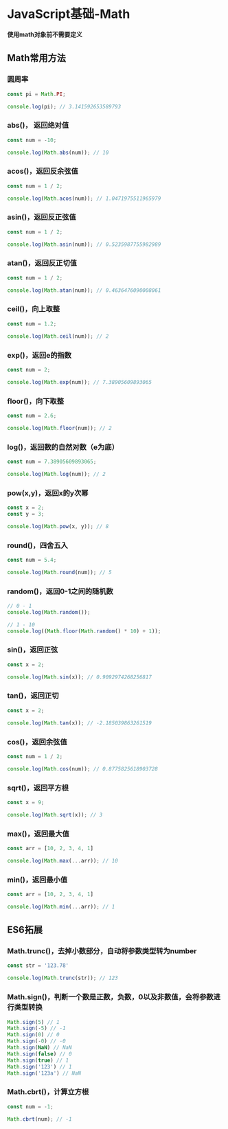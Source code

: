 # JavaScript基础-Math

**使用math对象前不需要定义**

## Math常用方法

### 圆周率

```javascript
const pi = Math.PI;

console.log(pi); // 3.141592653589793
```

### abs()， 返回绝对值

```javascript
const num = -10;

console.log(Math.abs(num)); // 10
```

### acos()，返回反余弦值

```javascript
const num = 1 / 2;

console.log(Math.acos(num)); // 1.0471975511965979
```

### asin()，返回反正弦值

```javascript
const num = 1 / 2;

console.log(Math.asin(num)); // 0.5235987755982989
```

### atan()，返回反正切值

```javascript
const num = 1 / 2;

console.log(Math.atan(num)); // 0.4636476090008061
```

### ceil()，向上取整

```javascript
const num = 1.2;

console.log(Math.ceil(num)); // 2
```

### exp()，返回e的指数

```javascript
const num = 2;

console.log(Math.exp(num)); // 7.38905609893065
```

### floor()，向下取整

```javascript
const num = 2.6;

console.log(Math.floor(num)); // 2
```

### log()，返回数的自然对数（e为底）

```javascript
const num = 7.38905609893065;

console.log(Math.log(num)); // 2
```

### pow(x,y)，返回x的y次幂

```JavaScript
const x = 2;
const y = 3;

console.log(Math.pow(x, y)); // 8
```

### round()，四舍五入

```javascript
const num = 5.4;

console.log(Math.round(num)); // 5
```

### random()，返回0-1之间的随机数

```JavaScript
// 0 - 1
console.log(Math.random()); 

// 1 - 10
console.log((Math.floor(Math.random() * 10) + 1));
```

### sin()，返回正弦

```javascript
const x = 2;

console.log(Math.sin(x)); // 0.9092974268256817
```

### tan()，返回正切

```javascript
const x = 2;

console.log(Math.tan(x)); // -2.185039863261519
```

### cos()，返回余弦值

```javascript
const num = 1 / 2;

console.log(Math.cos(num)); // 0.8775825618903728
```

### sqrt()，返回平方根

```JavaScript
const x = 9;

console.log(Math.sqrt(x)); // 3
```

### max()，返回最大值

```javascript
const arr = [10, 2, 3, 4, 1]

console.log(Math.max(...arr)); // 10
```

### min()，返回最小值

```JavaScript
const arr = [10, 2, 3, 4, 1]

console.log(Math.min(...arr)); // 1
```

## ES6拓展

### Math.trunc()，去掉小数部分，自动将参数类型转为number

```javascript
const str = '123.78'

console.log(Math.trunc(str)); // 123
```

###  Math.sign()，判断一个数是正数，负数，0以及非数值，会将参数进行类型转换

```javascript
Math.sign(5) // 1
Math.sign(-5) // -1
Math.sign(0) // 0
Math.sign(-0) // -0
Math.sign(NaN) // NaN
Math.sign(false) // 0
Math.sign(true) // 1
Math.sign('123') // 1
Math.sign('123a') // NaN
```

### Math.cbrt()，计算立方根

```javascript
const num = -1;

Math.cbrt(num); // -1
```
